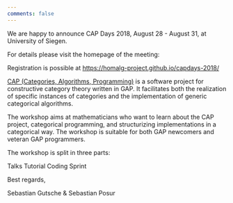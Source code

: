 ```yaml
---
comments: false
---
```

We are happy to announce CAP Days 2018, August 28 - August 31, at University of Siegen.

For details please visit the homepage of the meeting:

Registration is possible at <https://homalg-project.github.io/capdays-2018/>

[CAP (Categories, Algorithms, Programming)](http://homalg-project.github.io/CAP_project/) is a software project for constructive category theory written in GAP. It facilitates both the realization of specific instances of categories and the implementation of generic categorical algorithms.

The workshop aims at mathematicians who want to learn about the CAP project, categorical programming, and structurizing implementations in a categorical way. The workshop is suitable for both GAP newcomers and veteran GAP programmers.

The workshop is split in three parts:

Talks
Tutorial
Coding Sprint

Best regards,

Sebastian Gutsche & Sebastian Posur
